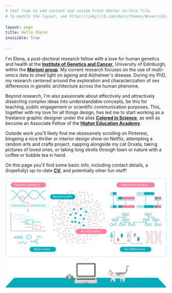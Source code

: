```yaml
---
# Feel free to add content and custom Front Matter to this file.
# To modify the layout, see https://jekyllrb.com/docs/themes/#overriding-theme-defaults

layout: page
title: Hello there!
invisible: True

---
```


I'm Elena, a post-doctoral research fellow with a love for human genetics and health at the **[Institute of Genetics and Cancer](https://www.ed.ac.uk/institute-genetics-cancer)**, University of Edinburgh, within the **[Marioni group](https://marioni-group.owlstown.net/)**. My current research focuses on the use of multi-omics data to shed light on ageing and Alzheimer's disease. During my PhD, my research centered around the exploration and characterization of sex differences in genetic architecture across the human phenome. 

Beyond research, I'm also passionate about effectively and attractively dissecting complex ideas into understandable concepts, be this for teaching, public engagement or scientific communication purposes. This, together with my love for all things design, has led me to start working as a freelance graphic designer under the alias **[Colored in Science](https://www.behance.net/coloredinscience)**, as well as become an Associate Fellow of the **[Higher Education Academy](https://www.advance-he.ac.uk/)**.

Outside work you'll likely find me obsessively scrolling on Pinterest, bingeing a nice thriller or interior design show on Netflix, attempting a random arts and crafts project, napping alongside my cat Orxata, taking pictures of loved ones, or taking long strolls through town or nature with a coffee or bubble tea in hand.  

On this page you'll find some basic info, including contact details, a (hopefully) up-to-date **[CV](cv/)**, and potentially other fun stuff!


![Sciency Banner](/assets/img/science_banner_withperson.svg)
